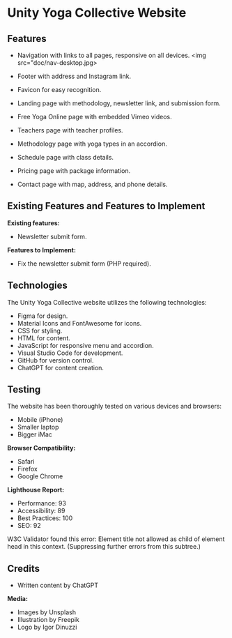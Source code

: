 # Unity Yoga Collective Website

## Features

- Navigation with links to all pages, responsive on all devices.
  <img src="doc/nav-desktop.jpg>
  
- Footer with address and Instagram link.
- Favicon for easy recognition.
- Landing page with methodology, newsletter link, and submission form.
- Free Yoga Online page with embedded Vimeo videos.
- Teachers page with teacher profiles.
- Methodology page with yoga types in an accordion.
- Schedule page with class details.
- Pricing page with package information.
- Contact page with map, address, and phone details.

## Existing Features and Features to Implement

**Existing features:**

- Newsletter submit form.

**Features to Implement:**

- Fix the newsletter submit form (PHP required).

## Technologies

The Unity Yoga Collective website utilizes the following technologies:

- Figma for design.
- Material Icons and FontAwesome for icons.
- CSS for styling.
- HTML for content.
- JavaScript for responsive menu and accordion.
- Visual Studio Code for development.
- GitHub for version control.
- ChatGPT for content creation.

## Testing

The website has been thoroughly tested on various devices and browsers:

- Mobile (iPhone)
- Smaller laptop
- Bigger iMac

**Browser Compatibility:**

- Safari
- Firefox
- Google Chrome

**Lighthouse Report:**

- Performance: 93
- Accessibility: 89
- Best Practices: 100
- SEO: 92

W3C Validator found this error: Element title not allowed as child of element head in this context. (Suppressing further errors from this subtree.)

## Credits

- Written content by ChatGPT

**Media:**

- Images by Unsplash
- Illustration by Freepik
- Logo by Igor Dinuzzi
